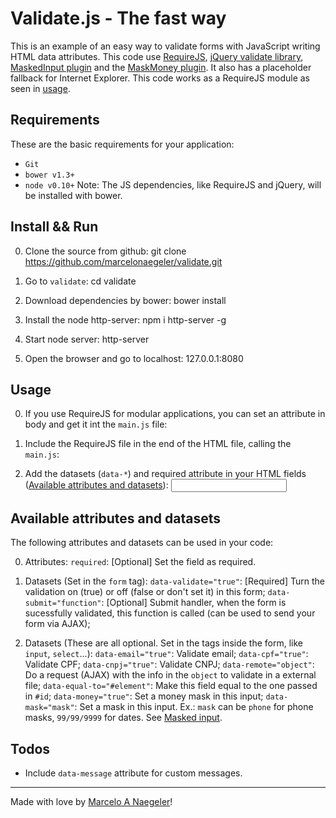 # Validate.js - The fast way

This is an example of an easy way to validate forms with JavaScript writing HTML data attributes. This code use [RequireJS](http://requirejs.org), [jQuery validate library](http://jqueryvalidation.org/), [MaskedInput plugin](http://digitalbush.com/projects/masked-input-plugin/) and the [MaskMoney plugin](https://github.com/plentz/jquery-maskmoney). It also has a placeholder fallback for Internet Explorer.
This code works as a RequireJS module as seen in [usage](#usage).

## Requirements
These are the basic requirements for your application:
* ```Git```
* ```bower v1.3+```
* ```node v0.10+```
Note: The JS dependencies, like RequireJS and jQuery, will be installed with bower.

## Install && Run
0. Clone the source from github: 
        git clone https://github.com/marcelonaegeler/validate.git
        
0. Go to `validate`:
		cd validate
		
0. Download dependencies by bower:
		bower install
		
0. Install the node http-server:
		npm i http-server -g
		
0. Start node server:
		http-server

0. Open the browser and go to localhost:
		127.0.0.1:8080

## Usage
0. If you use RequireJS for modular applications, you can set an attribute in body and get it int the `main.js` file:
		<body data-require="validate">

0. Include the RequireJS file in the end of the HTML file, calling the `main.js`:
		<script data-main="javascripts/main.js" src="vendor/requirejs/require.js"></script>

0. Add the datasets (`data-*`) and required attribute in your HTML fields ([Available attributes and datasets](#available-attributes-and-datasets)):
		<input type="text" name="email" id="email" required data-email="true" >

## Available attributes and datasets
The following attributes and datasets can be used in your code:

0. Attributes:
		```required```: [Optional] Set the field as required.

0. Datasets (Set in the `form` tag):
		```data-validate="true"```: [Required] Turn the validation on (true) or off (false or don't set it) in this form;
		```data-submit="function"```: [Optional] Submit handler, when the form is sucessfully validated, this function is called (can be used to send your form via AJAX);

0. Datasets (These are all optional. Set in the tags inside the form, like `input`, `select`...):
		```data-email="true"```: Validate email;
		```data-cpf="true"```: Validate CPF;
		```data-cnpj="true"```: Validate CNPJ;
		```data-remote="object"```: Do a request (AJAX) with the info in the `object` to validate in a external file;
		```data-equal-to="#element"```: Make this field equal to the one passed in `#id`;
		```data-money="true"```: Set a money mask in this input;
		```data-mask="mask"```: Set a mask in this input. Ex.: `mask` can be `phone` for phone masks, `99/99/9999` for dates. See [Masked input](http://digitalbush.com/projects/masked-input-plugin/).

## Todos
* Include `data-message` attribute for custom messages.

***
		
Made with love by [Marcelo A Naegeler](https://twitter.com/marcelonaegeler)!